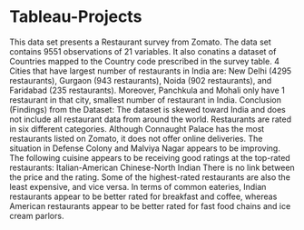 # Tableau-Projects
This data set presents a Restaurant survey from Zomato. 
The data set contains 9551 observations of 21 variables. It also conatins a dataset of Countries mapped to the Country code prescribed in the survey table.
4 Cities that have largest number of restaurants in India are: New Delhi (4295 restaurants), Gurgaon (943 restaurants), Noida (902 restaurants), and Faridabad (235 restaurants). Moreover, Panchkula and Mohali only have 1 restaurant in that city, smallest number of restaurant in India.
Conclusion (Findings) from the Dataset:
The dataset is skewed toward India and does not include all restaurant data from around the world.
Restaurants are rated in six different categories.
Although Connaught Palace has the most restaurants listed on Zomato, it does not offer online deliveries. The situation in Defense Colony and Malviya Nagar appears to be improving.
The following cuisine appears to be receiving good ratings at the top-rated restaurants: Italian-American Chinese-North Indian
There is no link between the price and the rating. Some of the highest-rated restaurants are also the least expensive, and vice versa.
In terms of common eateries, Indian restaurants appear to be better rated for breakfast and coffee, whereas American restaurants appear to be better rated for fast food chains and ice cream parlors.
